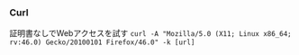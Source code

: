 ### Curl
証明書なしでWebアクセスを試す
`curl -A "Mozilla/5.0 (X11; Linux x86_64; rv:46.0) Gecko/20100101 Firefox/46.0" -k [url]` 
